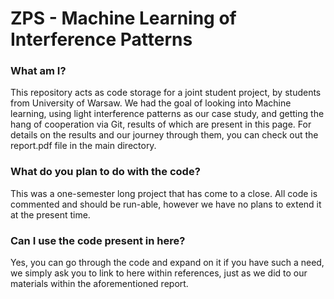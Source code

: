 # ZPS - Machine Learning of Interference Patterns
### What am I?
This repository acts as code storage for a joint student project, by students from University of Warsaw. We had the goal of looking into Machine learning, using light interference patterns as our case study, and getting the hang of cooperation via Git, results of which are present in this page. For details on the results and our journey through them, you can check out the report.pdf file in the main directory.

### What do you plan to do with the code?
This was a one-semester long project that has come to a close. All code is commented and should be run-able, however we have no plans to extend it at the present time.

### Can I use the code present in here?
Yes, you can go through the code and expand on it if you have such a need, we simply ask you to link to here within references, just as we did to our materials within the aforementioned report.